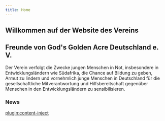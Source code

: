 ```yaml
---
title: Home
---
```

## Willkommen auf der Website des Vereins  
## Freunde von God's Golden Acre Deutschland e. V.
Der Verein verfolgt die Zwecke jungen Menschen in Not, insbesondere in Entwicklungsländern wie Südafrika, die Chance auf Bildung zu geben, Armut zu lindern und vornehmlich junge Menschen in Deutschland für die gesellschaftliche Mitverantwortung und Hilfsbereitschaft gegenüber Menschen in den Entwicklungsländern zu sensibilisieren.
### News
[plugin:content-inject](/news)